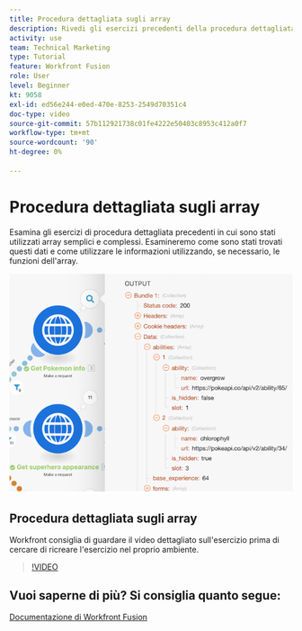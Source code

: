 ```yaml
---
title: Procedura dettagliata sugli array
description: Rivedi gli esercizi precedenti della procedura dettagliata in cui sono stati utilizzati array semplici e complessi in [!DNL Adobe Workfront Fusion].
activity: use
team: Technical Marketing
type: Tutorial
feature: Workfront Fusion
role: User
level: Beginner
kt: 9058
exl-id: ed56e244-e0ed-470e-8253-2549d70351c4
doc-type: video
source-git-commit: 57b112921738c01fe4222e50403c8953c412a0f7
workflow-type: tm+mt
source-wordcount: '90'
ht-degree: 0%

---
```


# Procedura dettagliata sugli array

Esamina gli esercizi di procedura dettagliata precedenti in cui sono stati utilizzati array semplici e complessi. Esamineremo come sono stati trovati questi dati e come utilizzare le informazioni utilizzando, se necessario, le funzioni dell&#39;array.

![Immagine di uno scenario di fusione](assets/final-functional-bits-and-bobs-1.png)

## Procedura dettagliata sugli array

Workfront consiglia di guardare il video dettagliato sull&#39;esercizio prima di cercare di ricreare l&#39;esercizio nel proprio ambiente.

>[!VIDEO](https://video.tv.adobe.com/v/335299/?quality=12&learn=on)


## Vuoi saperne di più? Si consiglia quanto segue:

[Documentazione di Workfront Fusion](https://experienceleague.adobe.com/docs/workfront/using/adobe-workfront-fusion/workfront-fusion-2.html?lang=en)
